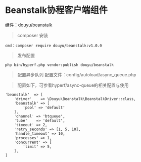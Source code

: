# Beanstalk协程客户端组件

组件：douyu/beanstalk

> composer 安装
```
cmd：composer require douyu/beanstalk:v1.0.0
```


> 发布配置
```
php bin/hyperf.php vendor:publish douyu/beanstalk
```


> 配置异步队列
配置文件：config/autoload/async_queue.php 

> 配置如下，可参看hyperf/async-queue的相关配置与使用
```
'beanstalk'  => [
    'driver'    => \Douyu\Beanstalk\BeanstalkDriver::class,
    'beanstalk' => [
        'pool' => 'default'
    ],
    'channel' => 'btqueue',
    'tube'    => 'default',
    'timeout' => 2,
    'retry_seconds' => [1, 5, 10],
    'handle_timeout' => 10,
    'processes' => 1,
    'concurrent' => [
        'limit' => 5,
    ],
]
```




